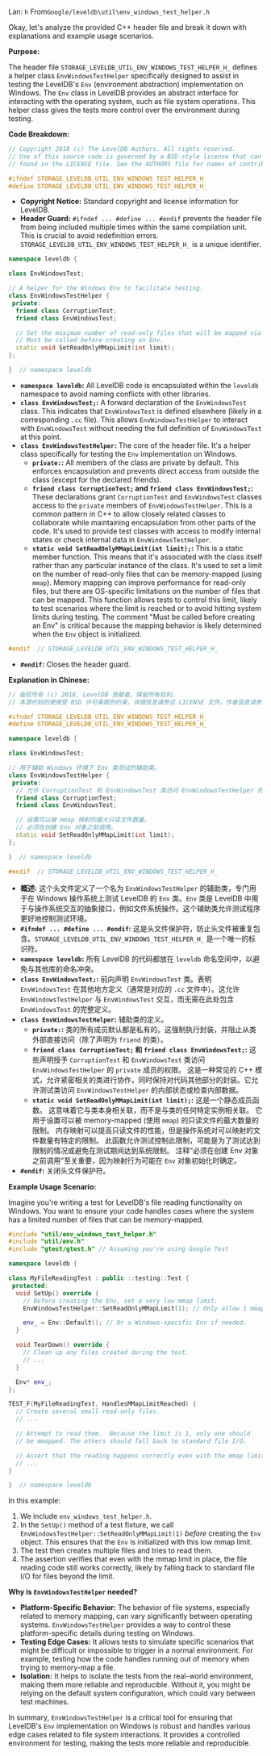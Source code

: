 Lan: `h` From`Google/leveldb\util\env_windows_test_helper.h`

Okay, let's analyze the provided C++ header file and break it down with explanations and example usage scenarios.

**Purpose:**

The header file `STORAGE_LEVELDB_UTIL_ENV_WINDOWS_TEST_HELPER_H_` defines a helper class `EnvWindowsTestHelper` specifically designed to assist in testing the LevelDB's `Env` (environment abstraction) implementation on Windows.  The `Env` class in LevelDB provides an abstract interface for interacting with the operating system, such as file system operations.  This helper class gives the tests more control over the environment during testing.

**Code Breakdown:**

```c++
// Copyright 2018 (c) The LevelDB Authors. All rights reserved.
// Use of this source code is governed by a BSD-style license that can be
// found in the LICENSE file. See the AUTHORS file for names of contributors.

#ifndef STORAGE_LEVELDB_UTIL_ENV_WINDOWS_TEST_HELPER_H_
#define STORAGE_LEVELDB_UTIL_ENV_WINDOWS_TEST_HELPER_H_
```

*   **Copyright Notice:** Standard copyright and license information for LevelDB.
*   **Header Guard:**  `#ifndef ... #define ... #endif`  prevents the header file from being included multiple times within the same compilation unit. This is crucial to avoid redefinition errors.  `STORAGE_LEVELDB_UTIL_ENV_WINDOWS_TEST_HELPER_H_` is a unique identifier.

```c++
namespace leveldb {

class EnvWindowsTest;

// A helper for the Windows Env to facilitate testing.
class EnvWindowsTestHelper {
 private:
  friend class CorruptionTest;
  friend class EnvWindowsTest;

  // Set the maximum number of read-only files that will be mapped via mmap.
  // Must be called before creating an Env.
  static void SetReadOnlyMMapLimit(int limit);
};

}  // namespace leveldb
```

*   **`namespace leveldb`:**  All LevelDB code is encapsulated within the `leveldb` namespace to avoid naming conflicts with other libraries.
*   **`class EnvWindowsTest;`:** A forward declaration of the `EnvWindowsTest` class. This indicates that `EnvWindowsTest` is defined elsewhere (likely in a corresponding `.cc` file). This allows `EnvWindowsTestHelper` to interact with `EnvWindowsTest` without needing the full definition of `EnvWindowsTest` at this point.
*   **`class EnvWindowsTestHelper`:**  The core of the header file.  It's a helper class specifically for testing the `Env` implementation on Windows.
    *   **`private:`:**  All members of the class are private by default. This enforces encapsulation and prevents direct access from outside the class (except for the declared friends).
    *   **`friend class CorruptionTest;` and `friend class EnvWindowsTest;`:** These declarations grant `CorruptionTest` and `EnvWindowsTest` classes access to the `private` members of `EnvWindowsTestHelper`. This is a common pattern in C++ to allow closely related classes to collaborate while maintaining encapsulation from other parts of the code. It's used to provide test classes with access to modify internal states or check internal data in `EnvWindowsTestHelper`.
    *   **`static void SetReadOnlyMMapLimit(int limit);`:** This is a static member function. This means that it's associated with the class itself rather than any particular instance of the class.  It's used to set a limit on the number of read-only files that can be memory-mapped (using `mmap`).  Memory mapping can improve performance for read-only files, but there are OS-specific limitations on the number of files that can be mapped. This function allows tests to control this limit, likely to test scenarios where the limit is reached or to avoid hitting system limits during testing. The comment "Must be called before creating an Env" is critical because the mapping behavior is likely determined when the `Env` object is initialized.

```c++
#endif  // STORAGE_LEVELDB_UTIL_ENV_WINDOWS_TEST_HELPER_H_
```

*   **`#endif`:** Closes the header guard.

**Explanation in Chinese:**

```c++
// 版权所有 (c) 2018, LevelDB 贡献者。保留所有权利。
// 本源代码的使用受 BSD 许可条款的约束，详细信息请参见 LICENSE 文件。作者信息请参见 AUTHORS 文件。

#ifndef STORAGE_LEVELDB_UTIL_ENV_WINDOWS_TEST_HELPER_H_
#define STORAGE_LEVELDB_UTIL_ENV_WINDOWS_TEST_HELPER_H_

namespace leveldb {

class EnvWindowsTest;

// 用于辅助 Windows 环境下 Env 类测试的辅助类。
class EnvWindowsTestHelper {
 private:
  // 允许 CorruptionTest 和 EnvWindowsTest 类访问 EnvWindowsTestHelper 的私有成员。
  friend class CorruptionTest;
  friend class EnvWindowsTest;

  // 设置可以被 mmap 映射的最大只读文件数量。
  // 必须在创建 Env 对象之前调用。
  static void SetReadOnlyMMapLimit(int limit);
};

}  // namespace leveldb

#endif  // STORAGE_LEVELDB_UTIL_ENV_WINDOWS_TEST_HELPER_H_
```

*   **概述:**  这个头文件定义了一个名为 `EnvWindowsTestHelper` 的辅助类，专门用于在 Windows 操作系统上测试 LevelDB 的 `Env` 类。`Env` 类是 LevelDB 中用于与操作系统交互的抽象接口，例如文件系统操作。这个辅助类允许测试程序更好地控制测试环境。
*   **`#ifndef ... #define ... #endif`:** 这是头文件保护符，防止头文件被重复包含。`STORAGE_LEVELDB_UTIL_ENV_WINDOWS_TEST_HELPER_H_` 是一个唯一的标识符。
*   **`namespace leveldb`:** 所有 LevelDB 的代码都放在 `leveldb` 命名空间中，以避免与其他库的命名冲突。
*   **`class EnvWindowsTest;`:**  前向声明 `EnvWindowsTest` 类。表明 `EnvWindowsTest` 在其他地方定义（通常是对应的 `.cc` 文件中）。这允许 `EnvWindowsTestHelper` 与 `EnvWindowsTest` 交互，而无需在此处包含 `EnvWindowsTest` 的完整定义。
*   **`class EnvWindowsTestHelper`:**  辅助类的定义。
    *   **`private:`:**  类的所有成员默认都是私有的。这强制执行封装，并阻止从类外部直接访问（除了声明为 `friend` 的类）。
    *   **`friend class CorruptionTest;` 和 `friend class EnvWindowsTest;`:**  这些声明授予 `CorruptionTest` 和 `EnvWindowsTest` 类访问 `EnvWindowsTestHelper` 的 `private` 成员的权限。 这是一种常见的 C++ 模式，允许紧密相关的类进行协作，同时保持对代码其他部分的封装。它允许测试类访问 `EnvWindowsTestHelper` 的内部状态或检查内部数据。
    *   **`static void SetReadOnlyMMapLimit(int limit);`:**  这是一个静态成员函数。 这意味着它与类本身相关联，而不是与类的任何特定实例相关联。 它用于设置可以被 memory-mapped (使用 `mmap`) 的只读文件的最大数量的限制。 内存映射可以提高只读文件的性能，但是操作系统对可以映射的文件数量有特定的限制。 此函数允许测试控制此限制，可能是为了测试达到限制的情况或避免在测试期间达到系统限制。 注释“必须在创建 Env 对象之前调用”至关重要，因为映射行为可能在 `Env` 对象初始化时确定。
*   **`#endif`:** 关闭头文件保护符。

**Example Usage Scenario:**

Imagine you're writing a test for LevelDB's file reading functionality on Windows. You want to ensure your code handles cases where the system has a limited number of files that can be memory-mapped.

```c++
#include "util/env_windows_test_helper.h"
#include "util/env.h"
#include "gtest/gtest.h" // Assuming you're using Google Test

namespace leveldb {

class MyFileReadingTest : public ::testing::Test {
 protected:
  void SetUp() override {
    // Before creating the Env, set a very low mmap limit.
    EnvWindowsTestHelper::SetReadOnlyMMapLimit(1); // Only allow 1 mmap file

    env_ = Env::Default(); // Or a Windows-specific Env if needed.
  }

  void TearDown() override {
    // Clean up any files created during the test.
    // ...
  }

  Env* env_;
};

TEST_F(MyFileReadingTest, HandlesMMapLimitReached) {
  // Create several small read-only files.
  // ...

  // Attempt to read them.  Because the limit is 1, only one should
  // be mmapped. The others should fall back to standard file I/O.

  // Assert that the reading happens correctly even with the mmap limit.
  // ...
}

}  // namespace leveldb
```

In this example:

1.  We include `env_windows_test_helper.h`.
2.  In the `SetUp()` method of a test fixture, we call `EnvWindowsTestHelper::SetReadOnlyMMapLimit(1)` *before* creating the `Env` object.  This ensures that the `Env` is initialized with this low mmap limit.
3.  The test then creates multiple files and tries to read them.
4.  The assertion verifies that even with the mmap limit in place, the file reading code still works correctly, likely by falling back to standard file I/O for files beyond the limit.

**Why is `EnvWindowsTestHelper` needed?**

*   **Platform-Specific Behavior:** The behavior of file systems, especially related to memory mapping, can vary significantly between operating systems. `EnvWindowsTestHelper` provides a way to control these platform-specific details during testing on Windows.
*   **Testing Edge Cases:** It allows tests to simulate specific scenarios that might be difficult or impossible to trigger in a normal environment.  For example, testing how the code handles running out of memory when trying to memory-map a file.
*   **Isolation:**  It helps to isolate the tests from the real-world environment, making them more reliable and reproducible.  Without it, you might be relying on the default system configuration, which could vary between test machines.

In summary, `EnvWindowsTestHelper` is a critical tool for ensuring that LevelDB's `Env` implementation on Windows is robust and handles various edge cases related to file system interactions. It provides a controlled environment for testing, making the tests more reliable and reproducible.
